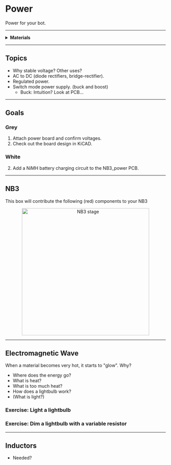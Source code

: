 # Power

Power for your bot.

----

<details><summary><b>Materials</b></summary><p>

Contents|Level|Description| # |Data|Link|
:-------|:---:|:----------|:-:|:--:|:--:|
NB3 Power Board|01|Regulated DC-DC power supply (5 Volts - 4 Amps)|1|[-D-](NB3_power)|[-L-](VK)
Power Cable|01|Custom 4 pin NB3 power connector cable|1|-|[-L-](VK)
M2.5 standoff (7/PS)|01|7 mm long plug-to-socket M2.5 standoff|4|-|[-L-](https://uk.farnell.com/wurth-elektronik/971070151/standoff-hex-male-female-7mm-m2/dp/2884371)
M2.5 bolt (6)|01|6 mm long M2.5 bolt|4|-|[-L-](https://www.accu.co.uk/pozi-pan-head-screws/9255-SPP-M2-5-6-A2)
M2.5 nut|01|regular M2.5 nut|4|[-D-](-)|[-L-](https://www.accu.co.uk/hexagon-nuts/456430-HPN-M2-5-C8-Z)
12V DC Power Supply|01|12 V AC-DC transformer (UK/EU/USA plugs)|1|-|[-L-](https://www.amazon.co.uk/gp/product/B09QG4R1R4)

</p></details>

----

## Topics

- Why stable voltage? Other uses?
- AC to DC (diode rectifiers, bridge-rectifier).
- Regulated power.
- Switch mode power supply. (buck and boost)
  - Buck: Intuition? Look at PCB...

----

## Goals

### Grey

1. Attach power board and confirm voltages.
2. Check out the board design in KiCAD.

### White

2. Add a NiMH battery charging circuit to the NB3_power PCB.

----

## NB3

This box will contribute the following (red) components to your NB3

<p align="center">
<img src="_data/images/NB3_power.png" alt="NB3 stage" width="400" height="400">
<p>

----

## Electromagnetic Wave

When a material becomes very hot, it starts to "glow". Why?

- Where does the energy go?
- What is heat?
- What is too much heat?
- How does a lightbulb work?
- (What is light?)

### Exercise: Light a lightbulb

### Exercise: Dim a lightbulb with a variable resistor

----

## Inductors

- Needed?

